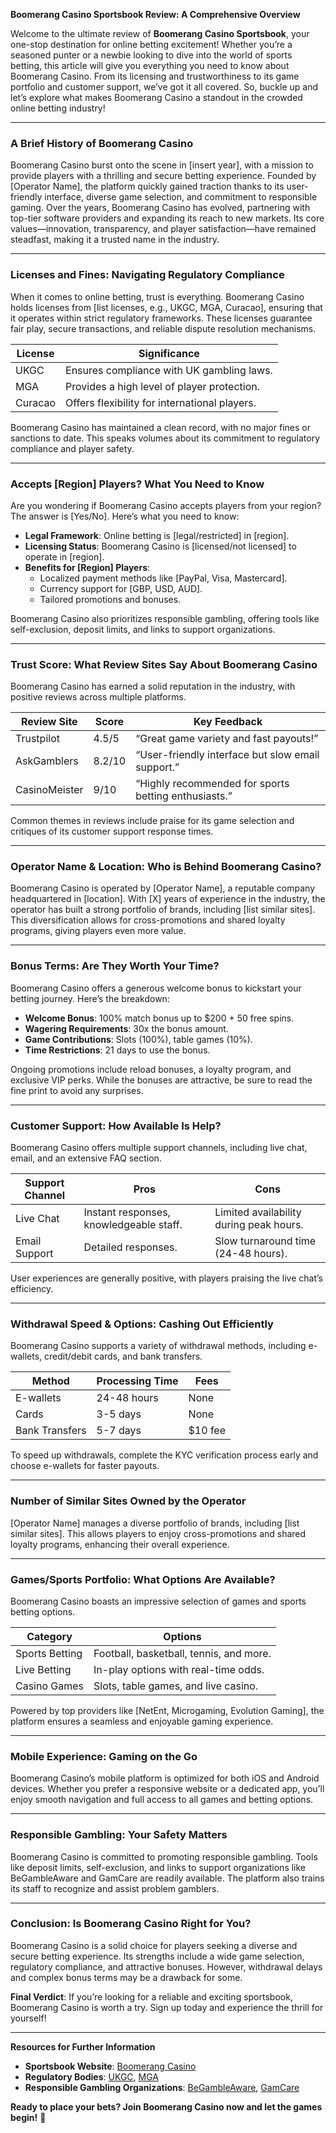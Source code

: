 **Boomerang Casino Sportsbook Review: A Comprehensive Overview**  

Welcome to the ultimate review of **Boomerang Casino Sportsbook**, your one-stop destination for online betting excitement! Whether you’re a seasoned punter or a newbie looking to dive into the world of sports betting, this article will give you everything you need to know about Boomerang Casino. From its licensing and trustworthiness to its game portfolio and customer support, we’ve got it all covered. So, buckle up and let’s explore what makes Boomerang Casino a standout in the crowded online betting industry!  

---

### **A Brief History of Boomerang Casino**  
Boomerang Casino burst onto the scene in [insert year], with a mission to provide players with a thrilling and secure betting experience. Founded by [Operator Name], the platform quickly gained traction thanks to its user-friendly interface, diverse game selection, and commitment to responsible gaming. Over the years, Boomerang Casino has evolved, partnering with top-tier software providers and expanding its reach to new markets. Its core values—innovation, transparency, and player satisfaction—have remained steadfast, making it a trusted name in the industry.  

---

### **Licenses and Fines: Navigating Regulatory Compliance**  
When it comes to online betting, trust is everything. Boomerang Casino holds licenses from [list licenses, e.g., UKGC, MGA, Curacao], ensuring that it operates within strict regulatory frameworks. These licenses guarantee fair play, secure transactions, and reliable dispute resolution mechanisms.  

| **License** | **Significance** |  
|-------------|------------------|  
| UKGC | Ensures compliance with UK gambling laws. |  
| MGA | Provides a high level of player protection. |  
| Curacao | Offers flexibility for international players. |  

Boomerang Casino has maintained a clean record, with no major fines or sanctions to date. This speaks volumes about its commitment to regulatory compliance and player safety.  

---

### **Accepts [Region] Players? What You Need to Know**  
Are you wondering if Boomerang Casino accepts players from your region? The answer is [Yes/No]. Here’s what you need to know:  

- **Legal Framework**: Online betting is [legal/restricted] in [region].  
- **Licensing Status**: Boomerang Casino is [licensed/not licensed] to operate in [region].  
- **Benefits for [Region] Players**:  
  - Localized payment methods like [PayPal, Visa, Mastercard].  
  - Currency support for [GBP, USD, AUD].  
  - Tailored promotions and bonuses.  

Boomerang Casino also prioritizes responsible gambling, offering tools like self-exclusion, deposit limits, and links to support organizations.  

---

### **Trust Score: What Review Sites Say About Boomerang Casino**  
Boomerang Casino has earned a solid reputation in the industry, with positive reviews across multiple platforms.  

| **Review Site** | **Score** | **Key Feedback** |  
|-----------------|-----------|------------------|  
| Trustpilot | 4.5/5 | “Great game variety and fast payouts!” |  
| AskGamblers | 8.2/10 | “User-friendly interface but slow email support.” |  
| CasinoMeister | 9/10 | “Highly recommended for sports betting enthusiasts.” |  

Common themes in reviews include praise for its game selection and critiques of its customer support response times.  

---

### **Operator Name & Location: Who is Behind Boomerang Casino?**  
Boomerang Casino is operated by [Operator Name], a reputable company headquartered in [location]. With [X] years of experience in the industry, the operator has built a strong portfolio of brands, including [list similar sites]. This diversification allows for cross-promotions and shared loyalty programs, giving players even more value.  

---

### **Bonus Terms: Are They Worth Your Time?**  
Boomerang Casino offers a generous welcome bonus to kickstart your betting journey. Here’s the breakdown:  

- **Welcome Bonus**: 100% match bonus up to $200 + 50 free spins.  
- **Wagering Requirements**: 30x the bonus amount.  
- **Game Contributions**: Slots (100%), table games (10%).  
- **Time Restrictions**: 21 days to use the bonus.  

Ongoing promotions include reload bonuses, a loyalty program, and exclusive VIP perks. While the bonuses are attractive, be sure to read the fine print to avoid any surprises.  

---

### **Customer Support: How Available Is Help?**  
Boomerang Casino offers multiple support channels, including live chat, email, and an extensive FAQ section.  

| **Support Channel** | **Pros** | **Cons** |  
|---------------------|----------|----------|  
| Live Chat | Instant responses, knowledgeable staff. | Limited availability during peak hours. |  
| Email Support | Detailed responses. | Slow turnaround time (24-48 hours). |  

User experiences are generally positive, with players praising the live chat’s efficiency.  

---

### **Withdrawal Speed & Options: Cashing Out Efficiently**  
Boomerang Casino supports a variety of withdrawal methods, including e-wallets, credit/debit cards, and bank transfers.  

| **Method** | **Processing Time** | **Fees** |  
|------------|---------------------|----------|  
| E-wallets | 24-48 hours | None |  
| Cards | 3-5 days | None |  
| Bank Transfers | 5-7 days | $10 fee |  

To speed up withdrawals, complete the KYC verification process early and choose e-wallets for faster payouts.  

---

### **Number of Similar Sites Owned by the Operator**  
[Operator Name] manages a diverse portfolio of brands, including [list similar sites]. This allows players to enjoy cross-promotions and shared loyalty programs, enhancing their overall experience.  

---

### **Games/Sports Portfolio: What Options Are Available?**  
Boomerang Casino boasts an impressive selection of games and sports betting options.  

| **Category** | **Options** |  
|--------------|-------------|  
| Sports Betting | Football, basketball, tennis, and more. |  
| Live Betting | In-play options with real-time odds. |  
| Casino Games | Slots, table games, and live casino. |  

Powered by top providers like [NetEnt, Microgaming, Evolution Gaming], the platform ensures a seamless and enjoyable gaming experience.  

---

### **Mobile Experience: Gaming on the Go**  
Boomerang Casino’s mobile platform is optimized for both iOS and Android devices. Whether you prefer a responsive website or a dedicated app, you’ll enjoy smooth navigation and full access to all games and betting options.  

---

### **Responsible Gambling: Your Safety Matters**  
Boomerang Casino is committed to promoting responsible gambling. Tools like deposit limits, self-exclusion, and links to support organizations like BeGambleAware and GamCare are readily available. The platform also trains its staff to recognize and assist problem gamblers.  

---

### **Conclusion: Is Boomerang Casino Right for You?**  
Boomerang Casino is a solid choice for players seeking a diverse and secure betting experience. Its strengths include a wide game selection, regulatory compliance, and attractive bonuses. However, withdrawal delays and complex bonus terms may be a drawback for some.  

**Final Verdict**: If you’re looking for a reliable and exciting sportsbook, Boomerang Casino is worth a try. Sign up today and experience the thrill for yourself!  

---

**Resources for Further Information**  
- **Sportsbook Website**: [Boomerang Casino](https://boomerang-casino.com)  
- **Regulatory Bodies**: [UKGC](https://www.gamblingcommission.gov.uk), [MGA](https://www.mga.org.mt)  
- **Responsible Gambling Organizations**: [BeGambleAware](https://www.begambleaware.org), [GamCare](https://www.gamcare.org.uk)  

**Ready to place your bets? Join Boomerang Casino now and let the games begin!** 🎉
